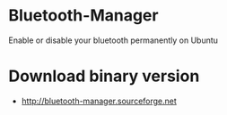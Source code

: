 Bluetooth-Manager
=================

Enable or disable your bluetooth permanently on Ubuntu

# Download binary version
- http://bluetooth-manager.sourceforge.net


